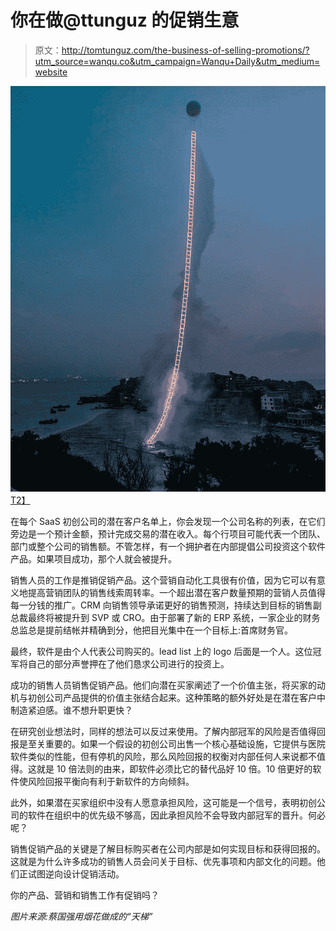 # 你在做@ttunguz 的促销生意

> 原文：<http://tomtunguz.com/the-business-of-selling-promotions/?utm_source=wanqu.co&utm_campaign=Wanqu+Daily&utm_medium=website>

[![image](img/85193439269768fe81fc90bcc3bfbae4.png)T2】](https://res.cloudinary.com/dzawgnnlr/image/upload/q_auto/f_auto/w_auto/cai-guo-qiang-fireworksladder.jpg)

在每个 SaaS 初创公司的潜在客户名单上，你会发现一个公司名称的列表，在它们旁边是一个预计金额，预计完成交易的潜在收入。每个行项目可能代表一个团队、部门或整个公司的销售额。不管怎样，有一个拥护者在内部提倡公司投资这个软件产品。如果项目成功，那个人就会被提升。

销售人员的工作是推销促销产品。这个营销自动化工具很有价值，因为它可以有意义地提高营销团队的销售线索周转率。一个超出潜在客户数量预期的营销人员值得每一分钱的推广。CRM 向销售领导承诺更好的销售预测，持续达到目标的销售副总裁最终将被提升到 SVP 或 CRO。由于部署了新的 ERP 系统，一家企业的财务总监总是提前结帐并精确到分，他把目光集中在一个目标上:首席财务官。

最终，软件是由个人代表公司购买的。lead list 上的 logo 后面是一个人。这位冠军将自己的部分声誉押在了他们恳求公司进行的投资上。

成功的销售人员销售促销产品。他们向潜在买家阐述了一个价值主张，将买家的动机与初创公司产品提供的价值主张结合起来。这种策略的额外好处是在潜在客户中制造紧迫感。谁不想升职更快？

在研究创业想法时，同样的想法可以反过来使用。了解内部冠军的风险是否值得回报是至关重要的。如果一个假设的初创公司出售一个核心基础设施，它提供与医院软件类似的性能，但有停机的风险，那么风险回报的权衡对内部任何人来说都不值得。这就是 10 倍法则的由来，即软件必须比它的替代品好 10 倍。10 倍更好的软件使风险回报平衡向有利于新软件的方向倾斜。

此外，如果潜在买家组织中没有人愿意承担风险，这可能是一个信号，表明初创公司的软件在组织中的优先级不够高，因此承担风险不会导致内部冠军的晋升。何必呢？

销售促销产品的关键是了解目标购买者在公司内部是如何实现目标和获得回报的。这就是为什么许多成功的销售人员会问关于目标、优先事项和内部文化的问题。他们正试图逆向设计促销活动。

你的产品、营销和销售工作有促销吗？

*图片来源:蔡国强用烟花做成的“天梯”*